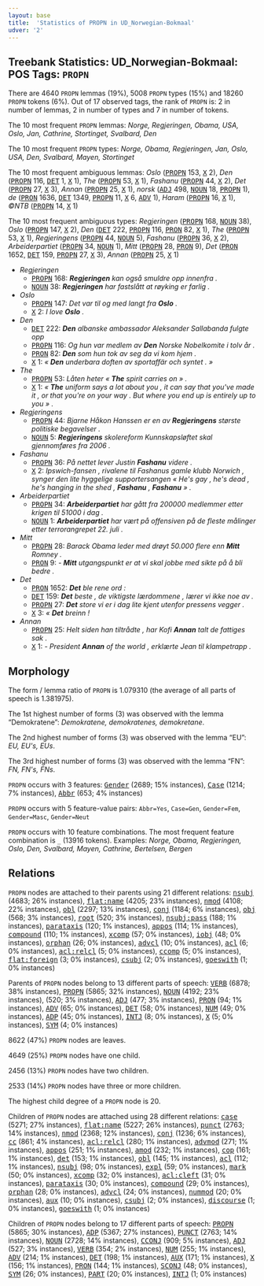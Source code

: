 ```yaml
---
layout: base
title:  'Statistics of PROPN in UD_Norwegian-Bokmaal'
udver: '2'
---
```


## Treebank Statistics: UD_Norwegian-Bokmaal: POS Tags: `PROPN`

There are 4640 `PROPN` lemmas (19%), 5008 `PROPN` types (15%) and 18260 `PROPN` tokens (6%).
Out of 17 observed tags, the rank of `PROPN` is: 2 in number of lemmas, 2 in number of types and 7 in number of tokens.

The 10 most frequent `PROPN` lemmas: <em>Norge, Regjeringen, Obama, USA, Oslo, Jan, Cathrine, Stortinget, Svalbard, Den</em>

The 10 most frequent `PROPN` types:  <em>Norge, Obama, Regjeringen, Jan, Oslo, USA, Den, Svalbard, Mayen, Stortinget</em>

The 10 most frequent ambiguous lemmas: <em>Oslo</em> (<tt><a href="no_bokmaal-pos-PROPN.html">PROPN</a></tt> 153, <tt><a href="no_bokmaal-pos-X.html">X</a></tt> 2), <em>Den</em> (<tt><a href="no_bokmaal-pos-PROPN.html">PROPN</a></tt> 116, <tt><a href="no_bokmaal-pos-DET.html">DET</a></tt> 1, <tt><a href="no_bokmaal-pos-X.html">X</a></tt> 1), <em>The</em> (<tt><a href="no_bokmaal-pos-PROPN.html">PROPN</a></tt> 53, <tt><a href="no_bokmaal-pos-X.html">X</a></tt> 1), <em>Fashanu</em> (<tt><a href="no_bokmaal-pos-PROPN.html">PROPN</a></tt> 44, <tt><a href="no_bokmaal-pos-X.html">X</a></tt> 2), <em>Det</em> (<tt><a href="no_bokmaal-pos-PROPN.html">PROPN</a></tt> 27, <tt><a href="no_bokmaal-pos-X.html">X</a></tt> 3), <em>Annan</em> (<tt><a href="no_bokmaal-pos-PROPN.html">PROPN</a></tt> 25, <tt><a href="no_bokmaal-pos-X.html">X</a></tt> 1), <em>norsk</em> (<tt><a href="no_bokmaal-pos-ADJ.html">ADJ</a></tt> 498, <tt><a href="no_bokmaal-pos-NOUN.html">NOUN</a></tt> 18, <tt><a href="no_bokmaal-pos-PROPN.html">PROPN</a></tt> 1), <em>de</em> (<tt><a href="no_bokmaal-pos-PRON.html">PRON</a></tt> 1636, <tt><a href="no_bokmaal-pos-DET.html">DET</a></tt> 1349, <tt><a href="no_bokmaal-pos-PROPN.html">PROPN</a></tt> 11, <tt><a href="no_bokmaal-pos-X.html">X</a></tt> 6, <tt><a href="no_bokmaal-pos-ADV.html">ADV</a></tt> 1), <em>Haram</em> (<tt><a href="no_bokmaal-pos-PROPN.html">PROPN</a></tt> 16, <tt><a href="no_bokmaal-pos-X.html">X</a></tt> 1), <em>©NTB</em> (<tt><a href="no_bokmaal-pos-PROPN.html">PROPN</a></tt> 14, <tt><a href="no_bokmaal-pos-X.html">X</a></tt> 1)

The 10 most frequent ambiguous types:  <em>Regjeringen</em> (<tt><a href="no_bokmaal-pos-PROPN.html">PROPN</a></tt> 168, <tt><a href="no_bokmaal-pos-NOUN.html">NOUN</a></tt> 38), <em>Oslo</em> (<tt><a href="no_bokmaal-pos-PROPN.html">PROPN</a></tt> 147, <tt><a href="no_bokmaal-pos-X.html">X</a></tt> 2), <em>Den</em> (<tt><a href="no_bokmaal-pos-DET.html">DET</a></tt> 222, <tt><a href="no_bokmaal-pos-PROPN.html">PROPN</a></tt> 116, <tt><a href="no_bokmaal-pos-PRON.html">PRON</a></tt> 82, <tt><a href="no_bokmaal-pos-X.html">X</a></tt> 1), <em>The</em> (<tt><a href="no_bokmaal-pos-PROPN.html">PROPN</a></tt> 53, <tt><a href="no_bokmaal-pos-X.html">X</a></tt> 1), <em>Regjeringens</em> (<tt><a href="no_bokmaal-pos-PROPN.html">PROPN</a></tt> 44, <tt><a href="no_bokmaal-pos-NOUN.html">NOUN</a></tt> 5), <em>Fashanu</em> (<tt><a href="no_bokmaal-pos-PROPN.html">PROPN</a></tt> 36, <tt><a href="no_bokmaal-pos-X.html">X</a></tt> 2), <em>Arbeiderpartiet</em> (<tt><a href="no_bokmaal-pos-PROPN.html">PROPN</a></tt> 34, <tt><a href="no_bokmaal-pos-NOUN.html">NOUN</a></tt> 1), <em>Mitt</em> (<tt><a href="no_bokmaal-pos-PROPN.html">PROPN</a></tt> 28, <tt><a href="no_bokmaal-pos-PRON.html">PRON</a></tt> 9), <em>Det</em> (<tt><a href="no_bokmaal-pos-PRON.html">PRON</a></tt> 1652, <tt><a href="no_bokmaal-pos-DET.html">DET</a></tt> 159, <tt><a href="no_bokmaal-pos-PROPN.html">PROPN</a></tt> 27, <tt><a href="no_bokmaal-pos-X.html">X</a></tt> 3), <em>Annan</em> (<tt><a href="no_bokmaal-pos-PROPN.html">PROPN</a></tt> 25, <tt><a href="no_bokmaal-pos-X.html">X</a></tt> 1)


* <em>Regjeringen</em>
  * <tt><a href="no_bokmaal-pos-PROPN.html">PROPN</a></tt> 168: <em><b>Regjeringen</b> kan også smuldre opp innenfra .</em>
  * <tt><a href="no_bokmaal-pos-NOUN.html">NOUN</a></tt> 38: <em><b>Regjeringen</b> har fastslått at røyking er farlig .</em>
* <em>Oslo</em>
  * <tt><a href="no_bokmaal-pos-PROPN.html">PROPN</a></tt> 147: <em>Det var til og med langt fra <b>Oslo</b> .</em>
  * <tt><a href="no_bokmaal-pos-X.html">X</a></tt> 2: <em>I love <b>Oslo</b> .</em>
* <em>Den</em>
  * <tt><a href="no_bokmaal-pos-DET.html">DET</a></tt> 222: <em><b>Den</b> albanske ambassador Aleksander Sallabanda fulgte opp</em>
  * <tt><a href="no_bokmaal-pos-PROPN.html">PROPN</a></tt> 116: <em>Og hun var medlem av <b>Den</b> Norske Nobelkomite i tolv år .</em>
  * <tt><a href="no_bokmaal-pos-PRON.html">PRON</a></tt> 82: <em><b>Den</b> som hun tok av seg da vi kom hjem .</em>
  * <tt><a href="no_bokmaal-pos-X.html">X</a></tt> 1: <em>« <b>Den</b> underbara doften av sportaffär och syntet . »</em>
* <em>The</em>
  * <tt><a href="no_bokmaal-pos-PROPN.html">PROPN</a></tt> 53: <em>Låten heter « <b>The</b> spirit carries on » .</em>
  * <tt><a href="no_bokmaal-pos-X.html">X</a></tt> 1: <em>« <b>The</b> uniform says a lot about you , it can say that you've made it , or that you're on your way . But where you end up is entirely up to you » .</em>
* <em>Regjeringens</em>
  * <tt><a href="no_bokmaal-pos-PROPN.html">PROPN</a></tt> 44: <em>Bjarne Håkon Hanssen er en av <b>Regjeringens</b> største politiske begavelser .</em>
  * <tt><a href="no_bokmaal-pos-NOUN.html">NOUN</a></tt> 5: <em><b>Regjeringens</b> skolereform Kunnskapsløftet skal gjennomføres fra 2006 .</em>
* <em>Fashanu</em>
  * <tt><a href="no_bokmaal-pos-PROPN.html">PROPN</a></tt> 36: <em>På nettet lever Justin <b>Fashanu</b> videre .</em>
  * <tt><a href="no_bokmaal-pos-X.html">X</a></tt> 2: <em>Ipswich-fansen , rivalene til Fashanus gamle klubb Norwich , synger den lite hyggelige supportersangen « He's gay , he's dead , he's hanging in the shed , <b>Fashanu</b> , <b>Fashanu</b> » .</em>
* <em>Arbeiderpartiet</em>
  * <tt><a href="no_bokmaal-pos-PROPN.html">PROPN</a></tt> 34: <em><b>Arbeiderpartiet</b> har gått fra 200000 medlemmer etter krigen til 51000 i dag .</em>
  * <tt><a href="no_bokmaal-pos-NOUN.html">NOUN</a></tt> 1: <em><b>Arbeiderpartiet</b> har vært på offensiven på de fleste målinger etter terrorangrepet 22. juli .</em>
* <em>Mitt</em>
  * <tt><a href="no_bokmaal-pos-PROPN.html">PROPN</a></tt> 28: <em>Barack Obama leder med drøyt 50.000 flere enn <b>Mitt</b> Romney .</em>
  * <tt><a href="no_bokmaal-pos-PRON.html">PRON</a></tt> 9: <em>- <b>Mitt</b> utgangspunkt er at vi skal jobbe med sikte på å bli bedre .</em>
* <em>Det</em>
  * <tt><a href="no_bokmaal-pos-PRON.html">PRON</a></tt> 1652: <em><b>Det</b> ble rene ord :</em>
  * <tt><a href="no_bokmaal-pos-DET.html">DET</a></tt> 159: <em><b>Det</b> beste , de viktigste lærdommene , lærer vi ikke noe av .</em>
  * <tt><a href="no_bokmaal-pos-PROPN.html">PROPN</a></tt> 27: <em><b>Det</b> store vi er i dag lite kjent utenfor pressens vegger .</em>
  * <tt><a href="no_bokmaal-pos-X.html">X</a></tt> 3: <em>« <b>Det</b> breinn !</em>
* <em>Annan</em>
  * <tt><a href="no_bokmaal-pos-PROPN.html">PROPN</a></tt> 25: <em>Helt siden han tiltrådte , har Kofi <b>Annan</b> talt de fattiges sak .</em>
  * <tt><a href="no_bokmaal-pos-X.html">X</a></tt> 1: <em>- President <b>Annan</b> of the world , erklærte Jean til klampetrapp .</em>

## Morphology

The form / lemma ratio of `PROPN` is 1.079310 (the average of all parts of speech is 1.381975).

The 1st highest number of forms (3) was observed with the lemma “Demokratene”: <em>Demokratene, demokratenes, demokretane</em>.

The 2nd highest number of forms (3) was observed with the lemma “EU”: <em>EU, EU's, EUs</em>.

The 3rd highest number of forms (3) was observed with the lemma “FN”: <em>FN, FN's, FNs</em>.

`PROPN` occurs with 3 features: <tt><a href="no_bokmaal-feat-Gender.html">Gender</a></tt> (2689; 15% instances), <tt><a href="no_bokmaal-feat-Case.html">Case</a></tt> (1214; 7% instances), <tt><a href="no_bokmaal-feat-Abbr.html">Abbr</a></tt> (653; 4% instances)

`PROPN` occurs with 5 feature-value pairs: `Abbr=Yes`, `Case=Gen`, `Gender=Fem`, `Gender=Masc`, `Gender=Neut`

`PROPN` occurs with 10 feature combinations.
The most frequent feature combination is `_` (13916 tokens).
Examples: <em>Norge, Obama, Regjeringen, Oslo, Den, Svalbard, Mayen, Cathrine, Bertelsen, Bergen</em>


## Relations

`PROPN` nodes are attached to their parents using 21 different relations: <tt><a href="no_bokmaal-dep-nsubj.html">nsubj</a></tt> (4683; 26% instances), <tt><a href="no_bokmaal-dep-flat-name.html">flat:name</a></tt> (4205; 23% instances), <tt><a href="no_bokmaal-dep-nmod.html">nmod</a></tt> (4108; 22% instances), <tt><a href="no_bokmaal-dep-obl.html">obl</a></tt> (2297; 13% instances), <tt><a href="no_bokmaal-dep-conj.html">conj</a></tt> (1184; 6% instances), <tt><a href="no_bokmaal-dep-obj.html">obj</a></tt> (568; 3% instances), <tt><a href="no_bokmaal-dep-root.html">root</a></tt> (520; 3% instances), <tt><a href="no_bokmaal-dep-nsubj-pass.html">nsubj:pass</a></tt> (188; 1% instances), <tt><a href="no_bokmaal-dep-parataxis.html">parataxis</a></tt> (120; 1% instances), <tt><a href="no_bokmaal-dep-appos.html">appos</a></tt> (114; 1% instances), <tt><a href="no_bokmaal-dep-compound.html">compound</a></tt> (110; 1% instances), <tt><a href="no_bokmaal-dep-xcomp.html">xcomp</a></tt> (57; 0% instances), <tt><a href="no_bokmaal-dep-iobj.html">iobj</a></tt> (48; 0% instances), <tt><a href="no_bokmaal-dep-orphan.html">orphan</a></tt> (26; 0% instances), <tt><a href="no_bokmaal-dep-advcl.html">advcl</a></tt> (10; 0% instances), <tt><a href="no_bokmaal-dep-acl.html">acl</a></tt> (6; 0% instances), <tt><a href="no_bokmaal-dep-acl-relcl.html">acl:relcl</a></tt> (5; 0% instances), <tt><a href="no_bokmaal-dep-ccomp.html">ccomp</a></tt> (5; 0% instances), <tt><a href="no_bokmaal-dep-flat-foreign.html">flat:foreign</a></tt> (3; 0% instances), <tt><a href="no_bokmaal-dep-csubj.html">csubj</a></tt> (2; 0% instances), <tt><a href="no_bokmaal-dep-goeswith.html">goeswith</a></tt> (1; 0% instances)

Parents of `PROPN` nodes belong to 13 different parts of speech: <tt><a href="no_bokmaal-pos-VERB.html">VERB</a></tt> (6878; 38% instances), <tt><a href="no_bokmaal-pos-PROPN.html">PROPN</a></tt> (5865; 32% instances), <tt><a href="no_bokmaal-pos-NOUN.html">NOUN</a></tt> (4192; 23% instances),  (520; 3% instances), <tt><a href="no_bokmaal-pos-ADJ.html">ADJ</a></tt> (477; 3% instances), <tt><a href="no_bokmaal-pos-PRON.html">PRON</a></tt> (94; 1% instances), <tt><a href="no_bokmaal-pos-ADV.html">ADV</a></tt> (65; 0% instances), <tt><a href="no_bokmaal-pos-DET.html">DET</a></tt> (58; 0% instances), <tt><a href="no_bokmaal-pos-NUM.html">NUM</a></tt> (49; 0% instances), <tt><a href="no_bokmaal-pos-ADP.html">ADP</a></tt> (45; 0% instances), <tt><a href="no_bokmaal-pos-INTJ.html">INTJ</a></tt> (8; 0% instances), <tt><a href="no_bokmaal-pos-X.html">X</a></tt> (5; 0% instances), <tt><a href="no_bokmaal-pos-SYM.html">SYM</a></tt> (4; 0% instances)

8622 (47%) `PROPN` nodes are leaves.

4649 (25%) `PROPN` nodes have one child.

2456 (13%) `PROPN` nodes have two children.

2533 (14%) `PROPN` nodes have three or more children.

The highest child degree of a `PROPN` node is 20.

Children of `PROPN` nodes are attached using 28 different relations: <tt><a href="no_bokmaal-dep-case.html">case</a></tt> (5271; 27% instances), <tt><a href="no_bokmaal-dep-flat-name.html">flat:name</a></tt> (5227; 26% instances), <tt><a href="no_bokmaal-dep-punct.html">punct</a></tt> (2763; 14% instances), <tt><a href="no_bokmaal-dep-nmod.html">nmod</a></tt> (2368; 12% instances), <tt><a href="no_bokmaal-dep-conj.html">conj</a></tt> (1236; 6% instances), <tt><a href="no_bokmaal-dep-cc.html">cc</a></tt> (861; 4% instances), <tt><a href="no_bokmaal-dep-acl-relcl.html">acl:relcl</a></tt> (280; 1% instances), <tt><a href="no_bokmaal-dep-advmod.html">advmod</a></tt> (271; 1% instances), <tt><a href="no_bokmaal-dep-appos.html">appos</a></tt> (251; 1% instances), <tt><a href="no_bokmaal-dep-amod.html">amod</a></tt> (232; 1% instances), <tt><a href="no_bokmaal-dep-cop.html">cop</a></tt> (161; 1% instances), <tt><a href="no_bokmaal-dep-det.html">det</a></tt> (153; 1% instances), <tt><a href="no_bokmaal-dep-obl.html">obl</a></tt> (145; 1% instances), <tt><a href="no_bokmaal-dep-acl.html">acl</a></tt> (112; 1% instances), <tt><a href="no_bokmaal-dep-nsubj.html">nsubj</a></tt> (98; 0% instances), <tt><a href="no_bokmaal-dep-expl.html">expl</a></tt> (59; 0% instances), <tt><a href="no_bokmaal-dep-mark.html">mark</a></tt> (50; 0% instances), <tt><a href="no_bokmaal-dep-xcomp.html">xcomp</a></tt> (32; 0% instances), <tt><a href="no_bokmaal-dep-acl-cleft.html">acl:cleft</a></tt> (31; 0% instances), <tt><a href="no_bokmaal-dep-parataxis.html">parataxis</a></tt> (30; 0% instances), <tt><a href="no_bokmaal-dep-compound.html">compound</a></tt> (29; 0% instances), <tt><a href="no_bokmaal-dep-orphan.html">orphan</a></tt> (28; 0% instances), <tt><a href="no_bokmaal-dep-advcl.html">advcl</a></tt> (24; 0% instances), <tt><a href="no_bokmaal-dep-nummod.html">nummod</a></tt> (20; 0% instances), <tt><a href="no_bokmaal-dep-aux.html">aux</a></tt> (10; 0% instances), <tt><a href="no_bokmaal-dep-csubj.html">csubj</a></tt> (2; 0% instances), <tt><a href="no_bokmaal-dep-discourse.html">discourse</a></tt> (1; 0% instances), <tt><a href="no_bokmaal-dep-goeswith.html">goeswith</a></tt> (1; 0% instances)

Children of `PROPN` nodes belong to 17 different parts of speech: <tt><a href="no_bokmaal-pos-PROPN.html">PROPN</a></tt> (5865; 30% instances), <tt><a href="no_bokmaal-pos-ADP.html">ADP</a></tt> (5367; 27% instances), <tt><a href="no_bokmaal-pos-PUNCT.html">PUNCT</a></tt> (2763; 14% instances), <tt><a href="no_bokmaal-pos-NOUN.html">NOUN</a></tt> (2728; 14% instances), <tt><a href="no_bokmaal-pos-CCONJ.html">CCONJ</a></tt> (909; 5% instances), <tt><a href="no_bokmaal-pos-ADJ.html">ADJ</a></tt> (527; 3% instances), <tt><a href="no_bokmaal-pos-VERB.html">VERB</a></tt> (354; 2% instances), <tt><a href="no_bokmaal-pos-NUM.html">NUM</a></tt> (255; 1% instances), <tt><a href="no_bokmaal-pos-ADV.html">ADV</a></tt> (214; 1% instances), <tt><a href="no_bokmaal-pos-DET.html">DET</a></tt> (198; 1% instances), <tt><a href="no_bokmaal-pos-AUX.html">AUX</a></tt> (171; 1% instances), <tt><a href="no_bokmaal-pos-X.html">X</a></tt> (156; 1% instances), <tt><a href="no_bokmaal-pos-PRON.html">PRON</a></tt> (144; 1% instances), <tt><a href="no_bokmaal-pos-SCONJ.html">SCONJ</a></tt> (48; 0% instances), <tt><a href="no_bokmaal-pos-SYM.html">SYM</a></tt> (26; 0% instances), <tt><a href="no_bokmaal-pos-PART.html">PART</a></tt> (20; 0% instances), <tt><a href="no_bokmaal-pos-INTJ.html">INTJ</a></tt> (1; 0% instances)

